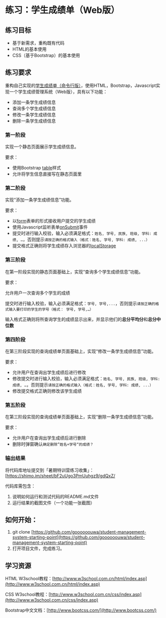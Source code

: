 # 练习：学生成绩单（Web版）

## 练习目标

- 基于新需求，重构既有代码
- HTML的基本使用
- CSS（基于Bootstrap）的基本使用

## 练习要求

重构自己实现的[学生成绩单（命令行版）](https://www.zybuluo.com/jtong/note/640178)，使用HTML，Bootstrap，Javascript实现一个学生成绩管理系统（Web版），具有以下功能：

- 添加一条学生成绩信息
- 查询多个学生成绩信息
- 修改一条学生成绩信息
- 删除一条学生成绩信息

### 第一阶段

实现一个静态页面展示学生成绩信息。

要求：

- 使用Bootstrap [table](http://v3.bootcss.com/css/#tables)样式
- 允许将学生信息直接写在静态页面里

### 第二阶段

实现“添加一条学生成绩信息”功能。

要求：

- 以[form](http://www.w3school.com.cn/html/html_forms.asp)表单的形式接收用户提交的学生成绩
- 使用Javascript监听表单[onSubmit](http://www.w3school.com.cn/jsref/event_onsubmit.asp)事件
- 提交时进行输入校验，输入必须满足格式：`姓名, 学号, 民族, 班级, 学科: 成绩, …`，否则提示`请按正确的格式输入（格式：姓名, 学号, 学科: 成绩, ...）`
- 提交格式正确则将学生成绩存入浏览器的[localStorage](http://www.w3school.com.cn/html5/html_5_webstorage.asp)

### 第三阶段

在第一阶段实现的静态页面基础上，实现“查询多个学生成绩信息”功能。

要求：

允许用户一次查询多个学生的成绩

提交时进行输入校验，输入必须满足格式：`学号, 学号,...`，否则提示`请按正确的格式输入要打印的学生的学号（格式： 学号, 学号,…）`

输入格式正确则将所查询学生的成绩显示出来，并显示他们的**总分平均分**和**总分中位数**

### 第四阶段

在第三阶段实现的查询成绩单页面基础上，实现“修改一条学生成绩信息”功能。

要求：

- 允许用户在查询出学生成绩后进行修改
- 修改提交时进行输入校验，输入必须满足格式：`姓名, 学号, 民族, 班级, 学科: 成绩, …`，否则提示`请按正确的格式输入（格式：姓名, 学号, 学科: 成绩, ...）`
- 修改提交格式正确则修改该学生成绩

### 第五阶段

在第三阶段实现的查询成绩单页面基础上，实现“删除一条学生成绩信息”功能。

要求：

- 允许用户在查询出学生成绩后进行删除
- 删除时弹窗确认`确定删除”姓名+学号“的成绩？`

### 输出结果

将代码库地址提交到「暑期特训营练习收集」：[https://shimo.im/sheet/bF2uUgo3PmUuhgz9/gdQxZ/

代码库需包含：

1. 说明如何运行和测试代码的README.md文件
2. 运行结果的截图文件（一个功能一张截图）

## 如何开始：

1. git clone [https://github.com/goooooouwa/student-management-system-starting-point](https://github.com/goooooouwa/student-management-system-starting-point)
2. 打开项目文件，完成练习。

## 学习资源

HTML W3school教程：[http://www.w3school.com.cn/html/index.asp](http://www.w3school.com.cn/html/index.asp)

CSS W3school教程：[http://www.w3school.com.cn/css/index.asp](http://www.w3school.com.cn/css/index.asp)

Bootstrap中文文档：[http://www.bootcss.com/](http://www.bootcss.com/)
